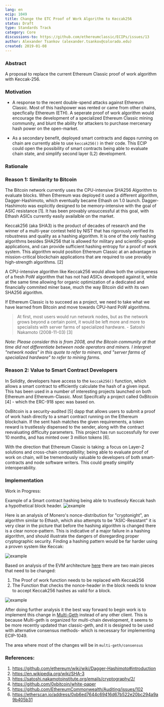 ```yaml
---
lang: en
ecip: 1049
title: Change the ETC Proof of Work Algorithm to Keccak256
status: Draft
type: Standards Track
category: Core
discussions-to: https://github.com/ethereumclassic/ECIPs/issues/13
author: Alexander Tsankov (alexander.tsankov@colorado.edu)
created: 2019-01-08
---
```


### Abstract
A proposal to replace the current Ethereum Classic proof of work algorithm with Keccak-256.

### Motivation
* A response to the recent double-spend attacks against Ethereum Classic. Most of this hashpower was rented or came from other chains, specfically Ethereum (ETH). A seperate proof of work algorithm would encourage the development of a specialized Ethereum Classic mining community, and blunt the ability for attackers to purchase mercenary hash power on the open-market. 

* As a secondary benefit, deployed smart contracts and dapps running on chain are currently able to use `keccak256()` in their code. This ECIP could open the possibility of smart contracts being able to evaluate chain state, and simplify second layer (L2) development.

### Rationale

### Reason 1: Similarity to Bitcoin
The Bitcoin network currently uses the CPU-intensive SHA256 Algorithm to evaluate blocks. When Ethereum was deployed it used a different algorithm, Dagger-Hashimoto, which eventually became Ethash on 1.0 launch. Dagger-Hashimoto was explicitly designed to be memory-intensive with the goal of ASIC resistance [1]. It has been provably unsuccessful at this goal, with Ethash ASICs currently easily availalble on the market.

Keccak256 (aka SHA3) is the product of decades of research and the winner of a multi-year contest held by NIST that has rigorously verified its robustness and quality as a hashing algorithm. It is one of the only hashing algorithms besides SHA256 that is allowed for military and scientific-grade applications, and can provide sufficient hashing entropy for a proof of work system. This algorithm would position Ethereum Classic at an advantage in mission-critical blockchain applications that are required to use provably high-strength algorithms. [2]

A CPU-intensive algorithm like Keccak256 would allow both the uniqueness of a fresh PoW algorithm that has not had ASICs developed against it, while at the same time allowing for organic optimization of a dedicated and financially commited miner base, much the way Bitcoin did with its own SHA256 algorithm.

If Ethereum Classic is to succeed as a project, we need to take what we have learned from Bitcoin and move towards CPU-hard PoW algorithms.

> At first, most users would run network nodes, but as the network grows beyond a certain point, it would be left more and more to specialists with server farms of specialized hardware. - Satoshi Nakamoto (2008-11-03) [3]

*Note: Please consider this is from 2008, and the Bitcoin community at that time did not differentiate between node operators and miners. I interpret "network nodes" in this quote to refer to miners, and "server farms of specialized hardware" to refer to mining farms.*


### Reason 2: Value to Smart Contract Developers
In Solidity, developers have access to the `keccak256()` function, which allows a smart contract to efficiently calculate the hash of a given input. This has been used in a number of interesting projects launched on both Ethereum and Ethereum-Classic. Most Specifcally a project called 0xBitcoin [4] - which the ERC-918 spec was based on.

0xBitcoin is a security-audited [5] dapp that allows users to submit a proof of work hash directly to a smart contract running on the Ethereum blockchain. If the sent hash matches the given requirements, a token reward is trustlessly dispensed to the sender, along with the contract reevaluating difficulty parameters. This project has run successfully for over 10 months, and has minted over 3 million tokens [6].

With the direction that Ethereum Classic is taking: a focus on Layer-2 solutions and cross-chain compatibility; being able to evaluate proof of work on chain, will be tremendously valuable to developers of both smart-contracts and node software writers. This could greatly simplify interoperability. 

### Implementation

Work in Progress:

Example of a Smart contract hashing being able to trustlessly Keccak hash a hypothetical block header.
![example](https://i.imgur.com/xh3WgCF.png)

Here is an analysis of Monero's nonce-distribution for "cryptonight", an algorithm similar to Ethash, which also attempts to be "ASIC-Resistant" it is very clear in the picture that before the hashing algorithm is changed there is a clear nonce-pattern. This is indicative of a major failure in a hashing algorithm, and should illustrate the dangers of disregarding proper cryptographic security. Finding a hashing pattern would be far harder using a proven system like Keccak:

![example](https://i.imgur.com/vVdmzm9.jpg)

Based on analysis of the EVM architecture [here](https://cdn.discordapp.com/attachments/223675625334898688/534597157693685760/eth.jpg) there are two main pieces that need to be changed:

1. The Proof of work function needs to be replaced with Keccak256
1. The Function that checks the nonce-header  in the block needs to know to accept Keccak256 hashes as valid for a block.

![example](https://i.imgur.com/2hobqOL.png)

After doing further analysis it the best way forward to begin work is to implement this change in [Multi-Geth](https://github.com/ethoxy/multi-geth) instead of any other client. This is because Multi-geth is organized for multi-chain development, it seems to be more recently updated than classic-geth, and it is designed to be used with alternative consensus methods- which is necessary for implementing ECIP-1049.

The area where most of the changes will be in `multi-geth/consensus`

### References: 

1. https://github.com/ethereum/wiki/wiki/Dagger-Hashimoto#introduction
1. https://en.wikipedia.org/wiki/SHA-3
1. https://satoshi.nakamotoinstitute.org/emails/cryptography/2/
1. https://github.com/0xbitcoin/white-paper
1. https://github.com/EthereumCommonwealth/Auditing/issues/102
1. https://etherscan.io/address/0xb6ed7644c69416d67b522e20bc294a9a9b405b31
